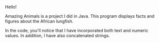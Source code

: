 Hello!

Amazing Animals is a project I did in Java. This program displays facts and figures about the African lungfish.

In the code, you'll notice that I have incorporated both text and numeric values. In addition, I have also concatenated strings. 

